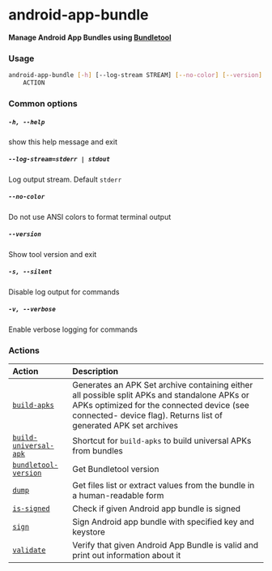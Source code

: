 
android-app-bundle
==================


**Manage Android App Bundles using     [Bundletool](https://developer.android.com/studio/command-line/bundletool)**
### Usage
```bash
android-app-bundle [-h] [--log-stream STREAM] [--no-color] [--version] [-s] [-v]
    ACTION
```
### Common options

##### `-h, --help`


show this help message and exit
##### `--log-stream=stderr | stdout`


Log output stream. Default `stderr`
##### `--no-color`


Do not use ANSI colors to format terminal output
##### `--version`


Show tool version and exit
##### `-s, --silent`


Disable log output for commands
##### `-v, --verbose`


Enable verbose logging for commands
### Actions

|Action|Description|
| :--- | :--- |
|[`build-apks`](build-apks.md)|Generates an APK Set archive containing either all possible split APKs and         standalone APKs or APKs optimized for the connected device (see connected-         device flag). Returns list of generated APK set archives|
|[`build-universal-apk`](build-universal-apk.md)|Shortcut for `build-apks` to build universal APKs from bundles|
|[`bundletool-version`](bundletool-version.md)|Get Bundletool version|
|[`dump`](dump.md)|Get files list or extract values from the bundle in a human-readable form|
|[`is-signed`](is-signed.md)|Check if given Android app bundle is signed|
|[`sign`](sign.md)|Sign Android app bundle with specified key and keystore|
|[`validate`](validate.md)|Verify that given Android App Bundle is valid and print out information about it|
